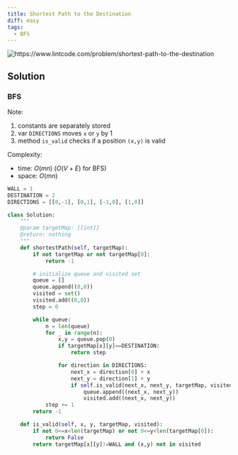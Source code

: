 ```yaml
---
title: Shortest Path to the Destination
diff: easy
tags:
  - BFS
---
```


<img class="medium-zoom" src="/algo/shortest-path-to-the-destination.png" alt="https://www.lintcode.com/problem/shortest-path-to-the-destination">

## Solution

### BFS

Note:

1. constants are separately stored
2. var `DIRECTIONS` moves `x` or `y` by $1$
3. method `is_valid` checks if a position `(x,y)` is valid

Complexity:

- time: $O(mn)$ ($O(V+E)$ for BFS)
- space: $O(mn)$

```py
WALL = 1
DESTINATION = 2
DIRECTIONS = [[0,-1], [0,1], [-1,0], [1,0]]

class Solution:
    """
    @param targetMap: [[int]]
    @return: nothing
    """
    def shortestPath(self, targetMap):
        if not targetMap or not targetMap[0]:
            return -1

        # initialize queue and visited set
        queue = []
        queue.append((0,0))
        visited = set()
        visited.add((0,0))
        step = 0

        while queue:
            n = len(queue)
            for _ in range(n):
                x,y = queue.pop(0)
                if targetMap[x][y]==DESTINATION:
                    return step

                for direction in DIRECTIONS:
                    next_x = direction[0] + x
                    next_y = direction[1] + y
                    if self.is_valid(next_x, next_y, targetMap, visited):
                        queue.append((next_x, next_y))
                        visited.add((next_x, next_y))
            step += 1
        return -1

    def is_valid(self, x, y, targetMap, visited):
        if not 0<=x<len(targetMap) or not 0<=y<len(targetMap[0]):
            return False
        return targetMap[x][y]!=WALL and (x,y) not in visited
```
